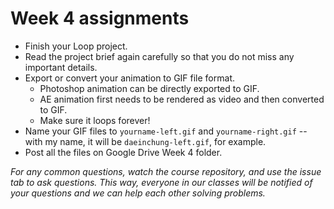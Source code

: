 # Week 4 assignments

- Finish your Loop project.
- Read the project brief again carefully so that you do not miss any important details.
- Export or convert your animation to GIF file format.
  - Photoshop animation can be directly exported to GIF.
  - AE animation first needs to be rendered as video and then converted to GIF.
  - Make sure it loops forever!
- Name your GIF files to `yourname-left.gif` and `yourname-right.gif` -- with my name, it will be `daeinchung-left.gif`, for example.
- Post all the files on Google Drive Week 4 folder.

*For any common questions, watch the course repository, and use the issue tab to ask questions. This way, everyone in our classes will be notified of your questions and we can help each other solving problems.*


